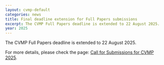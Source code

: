 ```yaml
---
layout: cvmp-default
categories: news
title: Final deadline extension for Full Papers submissions
excerpt: The CVMP Full Papers deadline is extended to 22 August 2025.
year: 2025
---
```


The CVMP Full Papers deadline is extended to 22 August 2025.

For more details, please check the page: [Call for Submissions for CVMP 2025]({{site.baseurl}}/2025/call-for-submissions/).
